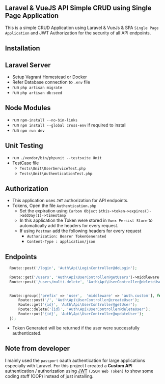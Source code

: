 ## Laravel & VueJS API Simple CRUD using Single Page Application
This is a simple CRUD Application using Laravel & VueJs & SPA `Single Page Application` and JWT Authorization for the security of all API endpoints.
## Installation

## Laravel Server
  - Setup Vagrant Homestead or Docker
  - Refer Database connection to `.env` file
  - run `php artisan migrate`
  - run `php artisan db:seed`
## Node Modules
  - run `npm-install --no-bin-links`  
  - run `npm install --global cross-env` if required to install
  - run `npm run dev`
## Unit Testing
  - run `./vendor/bin/phpunit --testsuite Unit`
  - TestCase file
    - `Tests\Unit\UserServiceTest.php`
    - `Tests\Unit\AuthenticationTest.php`
## Authorization
  - This application uses `JWT` authorization for API endpoints.
  - Tokens, Open the file `Authentication.php`
    - Set the expiration using `Carbon Object` `$this->token->expires()->addDay(1)->timestamp`
    - In this application the Token were stored in `Vuex Persist Store` to automatically add the headers for every request.
    - If using `Postman` add the following headers for every request  
      - `Authorization: Bearer TokenGenerated`
      - `Content-Type : application/json`
## Endpoints
  ```php
    Route::post('/login', 'Auth\Api\LoginController@doLogin');
    
    Route::get('/users', 'Auth\Api\UserController@getUsers')->middleware('auth.custom');
    Route::post('/users/multi-delete', 'Auth\Api\UserController@deleteUsers')->middleware('auth.custom');
    
    
    Route::group(['prefix' => 'user',  'middleware' => 'auth.custom'], function() {
        Route::post('/', 'Auth\Api\UserController@createUser');
        Route::get('{id}', 'Auth\Api\UserController@getUser');
        Route::delete('{id}', 'Auth\Api\UserController@deleteUser');
        Route::put('{id}', 'Auth\Api\UserController@updateUser');
    });
  ```   
  - Token Generated will be returned if the user were successfully authenticated.

## Note from developer

I mainly used the `passport` oauth authentication for large applications especially with Laravel. For this project I created a **Custom API** authentication / authorization using [JWT](https://jwt.io/) `(JSON Web Token)` to show some coding stuff (OOP) instead of just installing.
 
  

